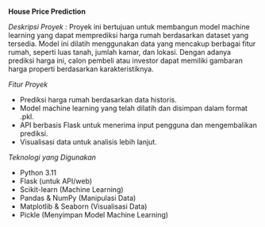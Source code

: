 **House Price Prediction**

*Deskripsi Proyek :*
Proyek ini bertujuan untuk membangun model machine learning yang dapat memprediksi harga rumah berdasarkan dataset yang tersedia. Model ini dilatih menggunakan data yang mencakup berbagai fitur rumah, seperti luas tanah, jumlah kamar, dan lokasi. Dengan adanya prediksi harga ini, calon pembeli atau investor dapat memiliki gambaran harga properti berdasarkan karakteristiknya.

*Fitur Proyek*
- Prediksi harga rumah berdasarkan data historis.
- Model machine learning yang telah dilatih dan disimpan dalam format .pkl.
- API berbasis Flask untuk menerima input pengguna dan mengembalikan prediksi.
- Visualisasi data untuk analisis lebih lanjut.

*Teknologi yang Digunakan*
- Python 3.11
- Flask (untuk API/web)
- Scikit-learn (Machine Learning)
- Pandas & NumPy (Manipulasi Data)
- Matplotlib & Seaborn (Visualisasi Data)
- Pickle (Menyimpan Model Machine Learning)

